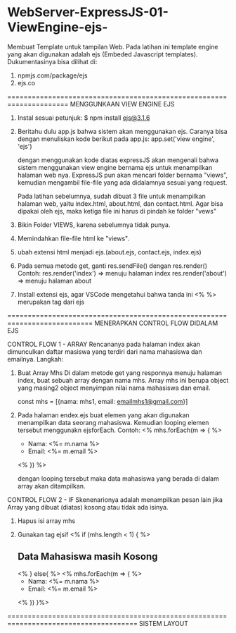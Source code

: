 # WebServer-ExpressJS-01-ViewEngine-ejs-
Membuat Template untuk tampilan Web.
Pada latihan ini template engine yang akan digunakan adalah ejs (Embeded Javascript templates).
Dukumentasinya bisa dilihat di:
1. npmjs.com/package/ejs
2. ejs.co

=====================================================================
MENGGUNKAAN VIEW ENGINE EJS

01. Instal sesuai petunjuk:
    $ npm install ejs@3.1.6

02. Beritahu dulu app.js bahwa sistem akan menggunakan ejs. Caranya bisa dengan menuliskan kode berikut pada app.js:
    app.set('view engine', 'ejs')

    dengan menggunakan kode diatas expressJS akan mengenali bahwa sistem menggunakan view engine bernama ejs untuk menampilkan halaman web nya. ExpressJS pun akan mencari folder bernama "views", kemudian mengambil file-file yang ada didalamnya sesuai yang request.

    Pada latihan sebelumnya, sudah dibuat 3 file untuk menampilkan halaman web, yaitu index.html, about.html, dan contact.html. Agar bisa dipakai oleh ejs, maka ketiga file ini  harus di pindah ke folder "vews"

03. Bikin Folder VIEWS, karena sebelumnya tidak punya.
04. Memindahkan file-file html ke "views".
05. ubah extensi html menjadi ejs.(about.ejs, contact.ejs, index.ejs)
06. Pada semua metode get, ganti res.sendFile() dengan res.render()
    Contoh: res.render('index') => menuju halaman index
            res.render('about') => menuju halaman about
07. Install extensi ejs, agar VSCode mengetahui bahwa tanda ini <% %> merupakan tag dari ejs

===========================================================================
MENERAPKAN CONTROL FLOW DIDALAM EJS

CONTROL FLOW 1 - ARRAY
Rencananya pada halaman index akan dimunculkan daftar masiswa yang terdiri dari nama mahasiswa dan emailnya. Langkah:
1. Buat Array Mhs
    Di dalam metode get yang responnya menuju halaman index, buat sebuah array dengan nama mhs.
    Array mhs ini berupa object yang masing2 object menyimpan nilai nama mahasiswa dan email.

    const mhs = [{nama: mhs1, email: emailmhs1@gmail.com}]

2. Pada halaman endex.ejs buat elemen yang akan digunakan menampilkan data seorang mahasiswa. Kemudian looping elemen tersebut menggunakn ejsforEach.
    Contoh:
    <% mhs.forEach(m => { %>
      <ul>
        <li>Nama: <%= m.nama %>  </li>
        <li>Email: <%= m.email %> </li>
      </ul>
     
    <% }) %>

    dengan looping tersebut maka data mahasiswa yang berada di dalam array akan ditampilkan.

CONTROL FLOW 2 - IF
Skenenarionya adalah menampilkan pesan lain jika Array yang dibuat (diatas) kosong atau tidak ada isinya.
1. Hapus isi array mhs
2. Gunakan tag ejsif
    <% if (mhs.length < 1) { %>
     <h2>Data Mahasiswa masih Kosong</h2>
    <% } else{ %>
    <% mhs.forEach(m => { %>
      <ul>
        <li>Nama: <%= m.nama %>  </li>
        <li>Email: <%= m.email %> </li>
      </ul>
     
    <% }) }%>

======================================================================================
SISTEM LAYOUT




